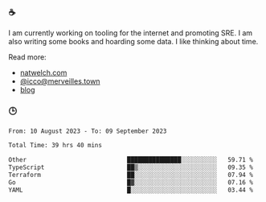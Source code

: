 ### ☕

I am currently working on tooling for the internet and promoting SRE. I am also writing some books and hoarding some data. I like thinking about time. 

Read more:

 - [natwelch.com](https://natwelch.com)
 - [@icco@merveilles.town](https://merveilles.town/@icco)
 - [blog](https://writing.natwelch.com)

### 🕒

<!--START_SECTION:waka-->

```txt
From: 10 August 2023 - To: 09 September 2023

Total Time: 39 hrs 40 mins

Other                            ███████████████░░░░░░░░░░   59.71 %
TypeScript                       ██▒░░░░░░░░░░░░░░░░░░░░░░   09.35 %
Terraform                        ██░░░░░░░░░░░░░░░░░░░░░░░   07.94 %
Go                               █▓░░░░░░░░░░░░░░░░░░░░░░░   07.16 %
YAML                             █░░░░░░░░░░░░░░░░░░░░░░░░   03.44 %
```

<!--END_SECTION:waka-->
